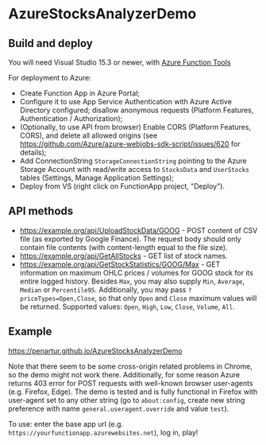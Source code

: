 # AzureStocksAnalyzerDemo

## Build and deploy

You will need Visual Studio 15.3 or newer, with [Azure Function Tools](https://marketplace.visualstudio.com/items?itemName=AndrewBHall-MSFT.AzureFunctionToolsforVisualStudio2017)

For deployment to Azure:

* Create Function App in Azure Portal;
* Configure it to use App Service Authentication with Azure Active Directory configured; disallow anonymous requests (Platform Features, Authentication / Authorization);
* (Optionally, to use API from browser) Enable CORS (Platform Features, CORS), and delete all allowed origins (see https://github.com/Azure/azure-webjobs-sdk-script/issues/620 for details);
* Add ConnectionString `StorageConnectionString` pointing to the Azure Storage Account with read/write access to `StocksData` and `UserStocks` tables (Settings, Manage Application Settings);
* Deploy from VS (right click on FunctionApp project, "Deploy").

## API methods

* https://example.org/api/UploadStockData/GOOG - POST content of CSV file (as exported by Google Finance).
The request body should only contain file contents (with content-length equal to the file size).
* https://example.org/api/GetAllStocks - GET list of stock names.
* https://example.org/api/GetStockStatistics/GOOG/Max - GET information on maximum OHLC prices / volumes for GOOG stock for its entire logged history.
Besides `Max`, you may also supply `Min`, `Average`, `Median` or `Percentile95`.
Additionally, you may pass `?priceTypes=Open,Close`, so that only `Open` and `Close` maximum values will be returned.
Supported values: `Open`, `High`, `Low`, `Close`, `Volume`, `All`.

## Example

https://penartur.github.io/AzureStocksAnalyzerDemo

Note that there seem to be some cross-origin related problems in Chrome, so the demo might not work there.
Additionally, for some reason Azure returns 403 error for POST requests with well-known browser user-agents (e.g. Firefox, Edge).
The demo is tested and is fully functional in Firefox with user-agent set to any other string (go to `about:config`, create new string preference with name `general.useragent.override` and value `test`).

To use: enter the base app url (e.g. `https://yourfunctionapp.azurewebsites.net`), log in, play!